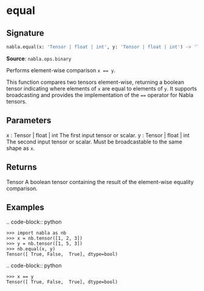 # equal

## Signature

```python
nabla.equal(x: 'Tensor | float | int', y: 'Tensor | float | int') -> 'Tensor'
```

**Source**: `nabla.ops.binary`

Performs element-wise comparison `x == y`.

This function compares two tensors element-wise, returning a boolean tensor
indicating where elements of `x` are equal to elements of `y`. It
supports broadcasting and provides the implementation of the `==` operator
for Nabla tensors.

Parameters
----------
x : Tensor | float | int
    The first input tensor or scalar.
y : Tensor | float | int
    The second input tensor or scalar. Must be broadcastable to the same
    shape as `x`.

Returns
-------
Tensor
    A boolean tensor containing the result of the element-wise equality
    comparison.

Examples
--------

.. code-block:: python

    >>> import nabla as nb
    >>> x = nb.tensor([1, 2, 3])
    >>> y = nb.tensor([1, 5, 3])
    >>> nb.equal(x, y)
    Tensor([ True, False,  True], dtype=bool)


.. code-block:: python

    >>> x == y
    Tensor([ True, False,  True], dtype=bool)

